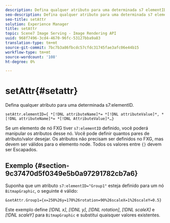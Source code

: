 ```yaml
---
description: Defina qualquer atributo para uma determinada s7 elementID.
seo-description: Defina qualquer atributo para uma determinada s7 elementID.
seo-title: setAttr
solution: Experience Manager
title: setAttr
topic: Scene7 Image Serving - Image Rendering API
uuid: 968f7496-3cd4-4670-96fc-53127bba9a83
translation-type: tm+mt
source-git-commit: 7bc7b3a86fbcdc57cfdc31745fae3afc06e44b15
workflow-type: tm+mt
source-wordcount: '108'
ht-degree: 0%

---
```



# setAttr{#setattr}

Defina qualquer atributo para uma determinada s7:elementID.

`setAttr.elementID={ *[!DNL attributeName]*= *[!DNL attributeValue]*, *[!DNL attributeName]*= *[!DNL AttributeValue]*…}`

Se um elemento de nó FXG tiver `s7:elementID` definido, você poderá manipular os atributos desse nó. Você pode definir quantos pares de atributo/valor desejar. Os atributos não precisam ser definidos no FXG, mas devem ser válidos para o elemento node. Todos os valores entre `{}` devem ser Escapados.

## Exemplo {#section-9c37470d5f0349e5b0a97291782cb7a6}

Suponha que um atributo `s7:elementID="Group1"` esteja definido para um nó `BitmapGraphic`, o seguinte é válido:

`&setAttr.Group1={x=250%26y=170%26rotation=90%26scaleX=1%26scaleY=0.5}`

Este exemplo define *[!DNL x]*, *[!DNL y]*, *[!DNL rotation]*, *[!DNL scaleX]* e *[!DNL scaleY]* para `BitmapGraphic` e substitui quaisquer valores existentes.
